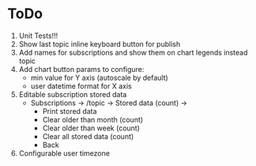 # ToDo
1. Unit Tests!!!
1. Show last topic inline keyboard button for publish
1. Add names for subscriptions and show them on chart legends instead topic
1. Add chart button params to configure:
    - min value for Y axis (autoscale by default)
    - user datetime format for X axis
1. Editable subscription stored data
    - Subscriptions -> /topic -> Stored data (count) ->
        - Print stored data
        - Clear older than month (count)
        - Clear older than week (count)
        - Clear all stored data (count)
        - Back
1. Configurable user timezone

